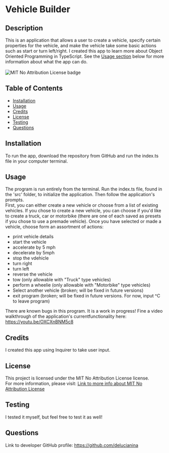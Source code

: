 # Vehicle Builder
## Description
This is an application that allows a user to create a vehicle, specify certain properties for the vehicle, and make the vehicle take some basic actions such as start or turn left/right. I created this app to learn more about Object Oriented Programming in TypeScript. See the [Usage section](#usage) below for more information about what the app can do. <br><br>
![MIT No Attribution License badge](https://img.shields.io/badge/license-MIT_No_Attribution-blue.svg)
## Table of Contents 
- [Installation](#installation) 
- [Usage](#usage)
- [Credits](#credits) 
- [License](#license)
- [Testing](#testing) 
- [Questions](#questions)
## Installation
To run the app, download the repository from GitHub and run the index.ts file in your computer terminal. 
## Usage
The program is run entirely from the terminal. Run the index.ts file, found in the 'src' folder, to initialize the application. Then follow the application's prompts. <br>
First, you can either create a new vehicle or choose from a list of existing vehicles. If you chose to create a new vehicle, you can choose if you'd like to create a truck, car or motorbike (there are one of each saved as presets if you chose to use a premade vehicle). Once you have selected or made a vehicle, choose form an assortment of actions: 
- print vehicle details
- start the vehicle
- accelerate by 5 mph
- decelerate by 5mph
- stop the vdehicle
- turn right
- turn left
- reverse the vehicle
- tow (only allowable with "Truck" type vehicles)
- perform a wheelie (only allowable with "Motorbike" type vehicles)
- Select another vehicle (broken; will be fixed in future versions)
- exit program (broken; will be fixed in future versions. For now, input ^C to leave program)

There are known bugs in this program. It is a work in progress!
Fine a video walkthrough of the application's currentfunctionality here: https://youtu.be/OXCXnBNM5c8 

## Credits
I created this app using Inquirer to take user input. 
## License 
  This project is licensed under the MIT No Attribution License license. <br>For more information, please visit: [Link to more info about MIT No Attribution License](https://opensource.org/license/mit-0)
## Testing
I tested it myself, but feel free to test it as well! 
## Questions
Link to developer GitHub profile: https://github.com/delucianina  
 
